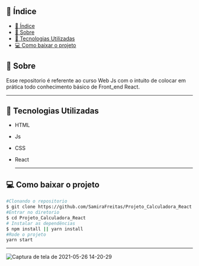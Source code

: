 ## 📜 Índice
- [📜 Índice](#-índice)
- [📝 Sobre](#-sobre)
- [👾 Tecnologias Utilizadas](#-tecnologias-utilizadas)
- [💻 Como baixar o projeto](#-como-baixar-o-projeto)


## 📝 Sobre 
Esse repositorio é referente ao curso Web Js com o intuito de colocar em prática todo conhecimento básico de Front_end React. 

---
## 👾 Tecnologias Utilizadas 
- HTML  
- Js
- CSS
- React

  ---
## 💻 Como baixar o projeto 

```bash
#Clonando o repositorio 
$ git clone https://github.com/SamiraFreitas/Projeto_Calculadora_React
#Entrar no diretorio 
$ cd Projeto_Calculadora_React
# Instalar as dependências
$ npm install || yarn install
#Rode o projeto 
yarn start

```
---

![Captura de tela de 2021-05-26 14-20-29](https://user-images.githubusercontent.com/73719899/119704595-34e30b80-be2e-11eb-8bed-0eac62567afd.png)